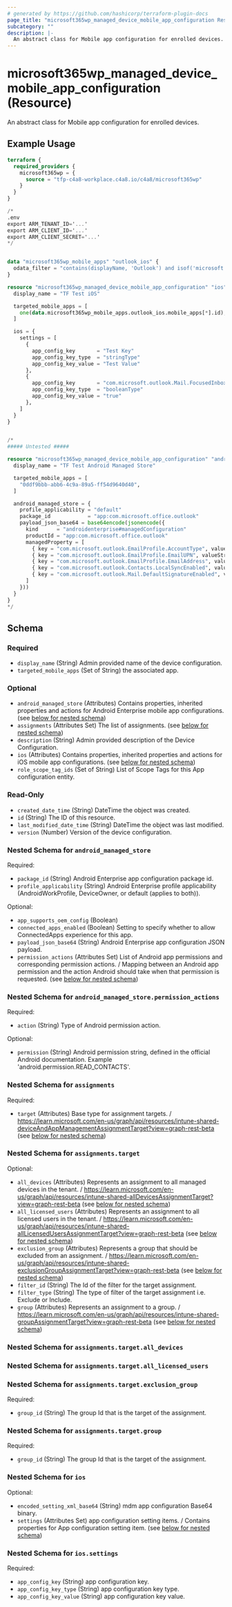 ```yaml
---
# generated by https://github.com/hashicorp/terraform-plugin-docs
page_title: "microsoft365wp_managed_device_mobile_app_configuration Resource - microsoft365wp"
subcategory: ""
description: |-
  An abstract class for Mobile app configuration for enrolled devices.
---
```


# microsoft365wp_managed_device_mobile_app_configuration (Resource)

An abstract class for Mobile app configuration for enrolled devices.

## Example Usage

```terraform
terraform {
  required_providers {
    microsoft365wp = {
      source = "tfp-c4a8-workplace.c4a8.io/c4a8/microsoft365wp"
    }
  }
}

/*
.env
export ARM_TENANT_ID='...'
export ARM_CLIENT_ID='...'
export ARM_CLIENT_SECRET='...'
*/


data "microsoft365wp_mobile_apps" "outlook_ios" {
  odata_filter = "contains(displayName, 'Outlook') and isof('microsoft.graph.iosStoreApp')"
}

resource "microsoft365wp_managed_device_mobile_app_configuration" "ios" {
  display_name = "TF Test iOS"

  targeted_mobile_apps = [
    one(data.microsoft365wp_mobile_apps.outlook_ios.mobile_apps[*].id),
  ]

  ios = {
    settings = [
      {
        app_config_key       = "Test Key"
        app_config_key_type  = "stringType"
        app_config_key_value = "Test Value"
      },
      {
        app_config_key       = "com.microsoft.outlook.Mail.FocusedInbox"
        app_config_key_type  = "booleanType"
        app_config_key_value = "true"
      },
    ]
  }
}


/*
##### Untested #####

resource "microsoft365wp_managed_device_mobile_app_configuration" "android_managed_store" {
  display_name = "TF Test Android Managed Store"

  targeted_mobile_apps = [
    "0ddf9bbb-abb6-4c9a-89a5-ff54d9640d40",
  ]

  android_managed_store = {
    profile_applicability = "default"
    package_id            = "app:com.microsoft.office.outlook"
    payload_json_base64 = base64encode(jsonencode({
      kind      = "androidenterprise#managedConfiguration"
      productId = "app:com.microsoft.office.outlook"
      managedProperty = [
        { key = "com.microsoft.outlook.EmailProfile.AccountType", valueString = "ModernAuth" },
        { key = "com.microsoft.outlook.EmailProfile.EmailUPN", valueString = "{{userprincipalname}}" },
        { key = "com.microsoft.outlook.EmailProfile.EmailAddress", valueString = "{{mail}}" },
        { key = "com.microsoft.outlook.Contacts.LocalSyncEnabled", valueBool = true },
        { key = "com.microsoft.outlook.Mail.DefaultSignatureEnabled", valueBool = false },
      ]
    }))
  }
}
*/
```

<!-- schema generated by tfplugindocs -->
## Schema

### Required

- `display_name` (String) Admin provided name of the device configuration.
- `targeted_mobile_apps` (Set of String) the associated app.

### Optional

- `android_managed_store` (Attributes) Contains properties, inherited properties and actions for Android Enterprise mobile app configurations. (see [below for nested schema](#nestedatt--android_managed_store))
- `assignments` (Attributes Set) The list of assignments. (see [below for nested schema](#nestedatt--assignments))
- `description` (String) Admin provided description of the Device Configuration.
- `ios` (Attributes) Contains properties, inherited properties and actions for iOS mobile app configurations. (see [below for nested schema](#nestedatt--ios))
- `role_scope_tag_ids` (Set of String) List of Scope Tags for this App configuration entity.

### Read-Only

- `created_date_time` (String) DateTime the object was created.
- `id` (String) The ID of this resource.
- `last_modified_date_time` (String) DateTime the object was last modified.
- `version` (Number) Version of the device configuration.

<a id="nestedatt--android_managed_store"></a>
### Nested Schema for `android_managed_store`

Required:

- `package_id` (String) Android Enterprise app configuration package id.
- `profile_applicability` (String) Android Enterprise profile applicability (AndroidWorkProfile, DeviceOwner, or default (applies to both)).

Optional:

- `app_supports_oem_config` (Boolean)
- `connected_apps_enabled` (Boolean) Setting to specify whether to allow ConnectedApps experience for this app.
- `payload_json_base64` (String) Android Enterprise app configuration JSON payload.
- `permission_actions` (Attributes Set) List of Android app permissions and corresponding permission actions. / Mapping between an Android app permission and the action Android should take when that permission is requested. (see [below for nested schema](#nestedatt--android_managed_store--permission_actions))

<a id="nestedatt--android_managed_store--permission_actions"></a>
### Nested Schema for `android_managed_store.permission_actions`

Required:

- `action` (String) Type of Android permission action.

Optional:

- `permission` (String) Android permission string, defined in the official Android documentation.  Example 'android.permission.READ_CONTACTS'.



<a id="nestedatt--assignments"></a>
### Nested Schema for `assignments`

Required:

- `target` (Attributes) Base type for assignment targets. / https://learn.microsoft.com/en-us/graph/api/resources/intune-shared-deviceAndAppManagementAssignmentTarget?view=graph-rest-beta (see [below for nested schema](#nestedatt--assignments--target))

<a id="nestedatt--assignments--target"></a>
### Nested Schema for `assignments.target`

Optional:

- `all_devices` (Attributes) Represents an assignment to all managed devices in the tenant. / https://learn.microsoft.com/en-us/graph/api/resources/intune-shared-allDevicesAssignmentTarget?view=graph-rest-beta (see [below for nested schema](#nestedatt--assignments--target--all_devices))
- `all_licensed_users` (Attributes) Represents an assignment to all licensed users in the tenant. / https://learn.microsoft.com/en-us/graph/api/resources/intune-shared-allLicensedUsersAssignmentTarget?view=graph-rest-beta (see [below for nested schema](#nestedatt--assignments--target--all_licensed_users))
- `exclusion_group` (Attributes) Represents a group that should be excluded from an assignment. / https://learn.microsoft.com/en-us/graph/api/resources/intune-shared-exclusionGroupAssignmentTarget?view=graph-rest-beta (see [below for nested schema](#nestedatt--assignments--target--exclusion_group))
- `filter_id` (String) The Id of the filter for the target assignment.
- `filter_type` (String) The type of filter of the target assignment i.e. Exclude or Include.
- `group` (Attributes) Represents an assignment to a group. / https://learn.microsoft.com/en-us/graph/api/resources/intune-shared-groupAssignmentTarget?view=graph-rest-beta (see [below for nested schema](#nestedatt--assignments--target--group))

<a id="nestedatt--assignments--target--all_devices"></a>
### Nested Schema for `assignments.target.all_devices`


<a id="nestedatt--assignments--target--all_licensed_users"></a>
### Nested Schema for `assignments.target.all_licensed_users`


<a id="nestedatt--assignments--target--exclusion_group"></a>
### Nested Schema for `assignments.target.exclusion_group`

Required:

- `group_id` (String) The group Id that is the target of the assignment.


<a id="nestedatt--assignments--target--group"></a>
### Nested Schema for `assignments.target.group`

Required:

- `group_id` (String) The group Id that is the target of the assignment.




<a id="nestedatt--ios"></a>
### Nested Schema for `ios`

Optional:

- `encoded_setting_xml_base64` (String) mdm app configuration Base64 binary.
- `settings` (Attributes Set) app configuration setting items. / Contains properties for App configuration setting item. (see [below for nested schema](#nestedatt--ios--settings))

<a id="nestedatt--ios--settings"></a>
### Nested Schema for `ios.settings`

Required:

- `app_config_key` (String) app configuration key.
- `app_config_key_type` (String) app configuration key type.
- `app_config_key_value` (String) app configuration key value.


